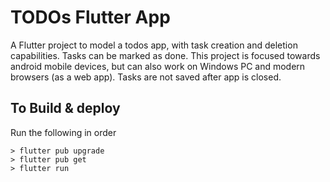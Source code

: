 # TODOs Flutter App

A Flutter project to model a todos app, with task creation and deletion capabilities. Tasks can be marked as done. This project is focused towards android mobile devices, but can also work on Windows PC and modern browsers (as a web app). Tasks are not saved after app is closed.

## To Build & deploy

Run the following in order

```
> flutter pub upgrade
> flutter pub get
> flutter run
```
